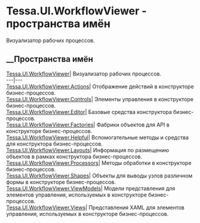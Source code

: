 # Tessa.UI.WorkflowViewer - пространства имён
Визуализатор рабочих процессов.
##  __Пространства имён
[Tessa.UI.WorkflowViewer](N_Tessa_UI_WorkflowViewer.htm)| Визуализатор рабочих
процессов.  
---|---  
[Tessa.UI.WorkflowViewer.Actions](N_Tessa_UI_WorkflowViewer_Actions.htm)|
Отображение действий в конструкторе бизнес-процессов.  
[Tessa.UI.WorkflowViewer.Controls](N_Tessa_UI_WorkflowViewer_Controls.htm)|
Элементы управления в конструкторе бизнес-процессов.  
[Tessa.UI.WorkflowViewer.Editor](G_Tessa_UI_WorkflowViewer_Editor.htm)|
Базовые средства конструктора бизнес-процессов.  
[Tessa.UI.WorkflowViewer.Factories](N_Tessa_UI_WorkflowViewer_Factories.htm)|
Фабрики объектов для API в конструкторе бизнес-процессов.  
[Tessa.UI.WorkflowViewer.Helpful](N_Tessa_UI_WorkflowViewer_Helpful.htm)|
Вспомогательные методы и средства для конструктора бизнес-процессов.  
[Tessa.UI.WorkflowViewer.Layouts](N_Tessa_UI_WorkflowViewer_Layouts.htm)|
Информация по размещению объектов в рамках конструктора бизнес-процессов.  
[Tessa.UI.WorkflowViewer.Processors](N_Tessa_UI_WorkflowViewer_Processors.htm)|
Методы обработки в конструкторе бизнес-процессов.  
[Tessa.UI.WorkflowViewer.Shapes](N_Tessa_UI_WorkflowViewer_Shapes.htm)|
Объекты для выводы узлов различном формы в конструкторе бизнес-процессов.  
[Tessa.UI.WorkflowViewer.ViewModels](N_Tessa_UI_WorkflowViewer_ViewModels.htm)|
Модели представления для элементов управления, используемых в конструкторе
бизнес-процессов.  
[Tessa.UI.WorkflowViewer.Views](N_Tessa_UI_WorkflowViewer_Views.htm)|
Представления XAML для элементов управления, используемых в конструкторе
бизнес-процессов.
